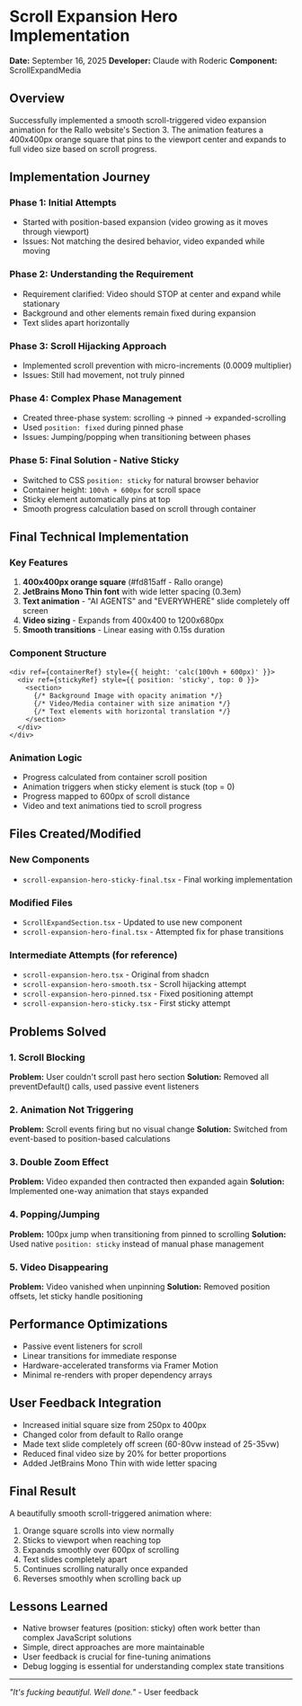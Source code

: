 # Scroll Expansion Hero Implementation
**Date:** September 16, 2025
**Developer:** Claude with Roderic
**Component:** ScrollExpandMedia

## Overview
Successfully implemented a smooth scroll-triggered video expansion animation for the Rallo website's Section 3. The animation features a 400x400px orange square that pins to the viewport center and expands to full video size based on scroll progress.

## Implementation Journey

### Phase 1: Initial Attempts
- Started with position-based expansion (video growing as it moves through viewport)
- Issues: Not matching the desired behavior, video expanded while moving

### Phase 2: Understanding the Requirement
- Requirement clarified: Video should STOP at center and expand while stationary
- Background and other elements remain fixed during expansion
- Text slides apart horizontally

### Phase 3: Scroll Hijacking Approach
- Implemented scroll prevention with micro-increments (0.0009 multiplier)
- Issues: Still had movement, not truly pinned

### Phase 4: Complex Phase Management
- Created three-phase system: scrolling → pinned → expanded-scrolling
- Used `position: fixed` during pinned phase
- Issues: Jumping/popping when transitioning between phases

### Phase 5: Final Solution - Native Sticky
- Switched to CSS `position: sticky` for natural browser behavior
- Container height: `100vh + 600px` for scroll space
- Sticky element automatically pins at top
- Smooth progress calculation based on scroll through container

## Final Technical Implementation

### Key Features
1. **400x400px orange square** (#fd815aff - Rallo orange)
2. **JetBrains Mono Thin font** with wide letter spacing (0.3em)
3. **Text animation** - "AI AGENTS" and "EVERYWHERE" slide completely off screen
4. **Video sizing** - Expands from 400x400 to 1200x680px
5. **Smooth transitions** - Linear easing with 0.15s duration

### Component Structure
```tsx
<div ref={containerRef} style={{ height: 'calc(100vh + 600px)' }}>
  <div ref={stickyRef} style={{ position: 'sticky', top: 0 }}>
    <section>
      {/* Background Image with opacity animation */}
      {/* Video/Media container with size animation */}
      {/* Text elements with horizontal translation */}
    </section>
  </div>
</div>
```

### Animation Logic
- Progress calculated from container scroll position
- Animation triggers when sticky element is stuck (top = 0)
- Progress mapped to 600px of scroll distance
- Video and text animations tied to scroll progress

## Files Created/Modified

### New Components
- `scroll-expansion-hero-sticky-final.tsx` - Final working implementation

### Modified Files
- `ScrollExpandSection.tsx` - Updated to use new component
- `scroll-expansion-hero-final.tsx` - Attempted fix for phase transitions

### Intermediate Attempts (for reference)
- `scroll-expansion-hero.tsx` - Original from shadcn
- `scroll-expansion-hero-smooth.tsx` - Scroll hijacking attempt
- `scroll-expansion-hero-pinned.tsx` - Fixed positioning attempt
- `scroll-expansion-hero-sticky.tsx` - First sticky attempt

## Problems Solved

### 1. Scroll Blocking
**Problem:** User couldn't scroll past hero section
**Solution:** Removed all preventDefault() calls, used passive event listeners

### 2. Animation Not Triggering
**Problem:** Scroll events firing but no visual change
**Solution:** Switched from event-based to position-based calculations

### 3. Double Zoom Effect
**Problem:** Video expanded then contracted then expanded again
**Solution:** Implemented one-way animation that stays expanded

### 4. Popping/Jumping
**Problem:** 100px jump when transitioning from pinned to scrolling
**Solution:** Used native `position: sticky` instead of manual phase management

### 5. Video Disappearing
**Problem:** Video vanished when unpinning
**Solution:** Removed position offsets, let sticky handle positioning

## Performance Optimizations
- Passive event listeners for scroll
- Linear transitions for immediate response
- Hardware-accelerated transforms via Framer Motion
- Minimal re-renders with proper dependency arrays

## User Feedback Integration
- Increased initial square size from 250px to 400px
- Changed color from default to Rallo orange
- Made text slide completely off screen (60-80vw instead of 25-35vw)
- Reduced final video size by 20% for better proportions
- Added JetBrains Mono Thin with wide letter spacing

## Final Result
A beautifully smooth scroll-triggered animation where:
1. Orange square scrolls into view normally
2. Sticks to viewport when reaching top
3. Expands smoothly over 600px of scrolling
4. Text slides completely apart
5. Continues scrolling naturally once expanded
6. Reverses smoothly when scrolling back up

## Lessons Learned
- Native browser features (position: sticky) often work better than complex JavaScript solutions
- Simple, direct approaches are more maintainable
- User feedback is crucial for fine-tuning animations
- Debug logging is essential for understanding complex state transitions

---

*"It's fucking beautiful. Well done."* - User feedback